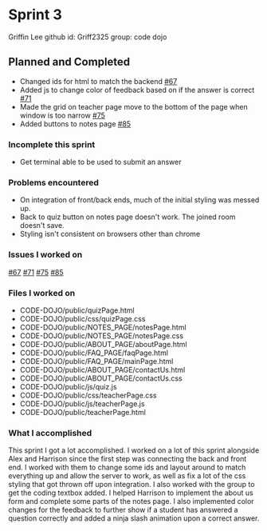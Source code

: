 ﻿# Sprint 3
Griffin Lee
github id: Griff2325
group: code dojo
## Planned and Completed
* Changed ids for html to match the backend [#67](https://github.com/utk-cs340-spring23/code-dojo/issues/67)
* Added js to change color of feedback based on if the answer is correct [#71](https://github.com/utk-cs340-spring23/code-dojo/issues/71)
* Made the grid on teacher page move to the bottom of the page when window is too narrow [#75](https://github.com/utk-cs340-spring23/code-dojo/issues/75)
* Added buttons to notes page [#85](http://github.com/utk-cs340-sprint23/code-dojo/issues/85)
### Incomplete this sprint
* Get terminal able to be used to submit an answer
### Problems encountered
* On integration of front/back ends, much of the initial styling was messed up.
* Back to quiz button on notes page doesn't work. The joined room doesn't save.
* Styling isn't consistent on browsers other than chrome
### Issues I worked on
[#67](https://github.com/utk-cs340-spring23/code-dojo/issues/67) [#71](https://github.com/utk-cs340-spring23/code-dojo/issues/71) [#75](https://github.com/utk-cs340-spring23/code-dojo/issues/75) [#85](https://github.com/utk-cs340-spring23/code-dojo/issues/85) 
### Files I worked on
* CODE-DOJO/public/quizPage.html
* CODE-DOJO/public/css/quizPage.css
* CODE-DOJO/public/NOTES_PAGE/notesPage.html
* CODE-DOJO/public/NOTES_PAGE/notesPage.css
* CODE-DOJO/public/ABOUT_PAGE/aboutPage.html
* CODE-DOJO/public/FAQ_PAGE/faqPage.html
* CODE-DOJO/public/FAQ_PAGE/mainPage.html
* CODE-DOJO/public/ABOUT_PAGE/contactUs.html
* CODE-DOJO/public/ABOUT_PAGE/contactUs.css
* CODE-DOJO/public/js/quiz.js
* CODE-DOJO/public/css/teacherPage.css
* CODE-DOJO/public/js/teacherPage.js
* CODE-DOJO/public/teacherPage.html
### What I accomplished
This sprint I got a lot accomplished. I worked on a lot of this sprint alongside Alex and Harrison since the first step was connecting the back and front end. I worked with them to change some ids and layout around to match everything up and allow the server to work, as well as fix a lot of the css styling that got thrown off upon integration. I also worked with the group to get the coding textbox added. I helped Harrison to implement the about us form and complete some parts of the notes page. I also implemented color changes for the feedback to further show if a student has answered a question correctly and added a ninja slash animation upon a correct answer. 


